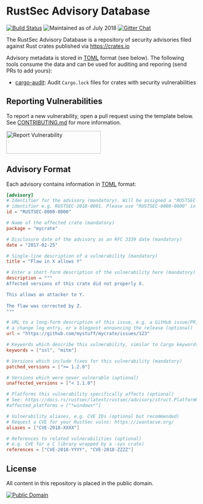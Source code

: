 # RustSec Advisory Database

[![Build Status][build-image]][build-link]
![Maintained as of July 2018][maintained-image]
[![Gitter Chat][gitter-image]][gitter-link]

[build-image]: https://travis-ci.org/RustSec/advisory-db.svg?branch=master
[build-link]: https://travis-ci.org/RustSec/advisory-db
[maintained-image]: https://img.shields.io/maintenance/yes/2018.svg
[gitter-image]: https://badges.gitter.im/badge.svg
[gitter-link]: https://gitter.im/RustSec/Lobby

The RustSec Advisory Database is a repository of security advisories filed
against Rust crates published via https://crates.io

Advisory metadata is stored in [TOML] format (see below). The following tools
consume the data and can be used for auditing and reporing (send PRs to add yours):

* [cargo-audit]: Audit `Cargo.lock` files for crates with security vulnerabilities

[TOML]: https://github.com/toml-lang/toml
[cargo-audit]: https://github.com/rustsec/cargo-audit

## Reporting Vulnerabilities

To report a new vulnerability, open a pull request using the template below.
See [CONTRIBUTING.md] for more information.

<a href="https://github.com/RustSec/advisory-db/blob/master/CONTRIBUTING.md">
  <img alt="Report Vulnerability" width="250px" height="60px" src="https://rustsec.org/assets/img/report-vuln-button.svg">
</a>

[CONTRIBUTING.md]: https://github.com/RustSec/advisory-db/blob/master/CONTRIBUTING.md

## Advisory Format

Each advisory contains information in [TOML] format:

```toml
[advisory]
# Identifier for the advisory (mandatory). Will be assigned a "RUSTSEC-YYYY-NNNN"
# identifier e.g. RUSTSEC-2018-0001. Please use "RUSTSEC-0000-0000" in PRs.
id = "RUSTSEC-0000-0000"

# Name of the affected crate (mandatory)
package = "mycrate"

# Disclosure date of the advisory as an RFC 3339 date (mandatory)
date = "2017-02-25"

# Single-line description of a vulnerability (mandatory)
title = "Flaw in X allows Y"

# Enter a short-form description of the vulnerability here (mandatory)
description = """
Affected versions of this crate did not properly X.

This allows an attacker to Y.
 
The flaw was corrected by Z.
"""

# URL to a long-form description of this issue, e.g. a GitHub issue/PR,
# a change log entry, or a blogpost announcing the release (optional)
url = "https://github.com/mystuff/mycrate/issues/123"

# Keywords which describe this vulnerability, similar to Cargo keywords
keywords = ["ssl", "mitm"]

# Versions which include fixes for this vulnerability (mandatory)
patched_versions = [">= 1.2.0"]

# Versions which were never vulnerable (optional)
unaffected_versions = ["< 1.1.0"]

# Platforms this vulnerability specifically affects (optional)
# See: https://docs.rs/rustsec/latest/rustsec/advisory/struct.PlatformReq.html
#affected_platforms = ["*windows*"]

# Vulnerability aliases, e.g. CVE IDs (optional but recommended)
# Request a CVE for your RustSec vulns: https://iwantacve.org/
aliases = ["CVE-2018-XXXX"]

# References to related vulnerabilities (optional)
# e.g. CVE for a C library wrapped by a -sys crate)
references = ["CVE-2018-YYYY", "CVE-2018-ZZZZ"]
```

## License

All content in this repository is placed in the public domain.

[![Public Domain](http://i.creativecommons.org/p/zero/1.0/88x31.png)](https://github.com/RustSec/advisory-db/blob/master/LICENSE.txt)

